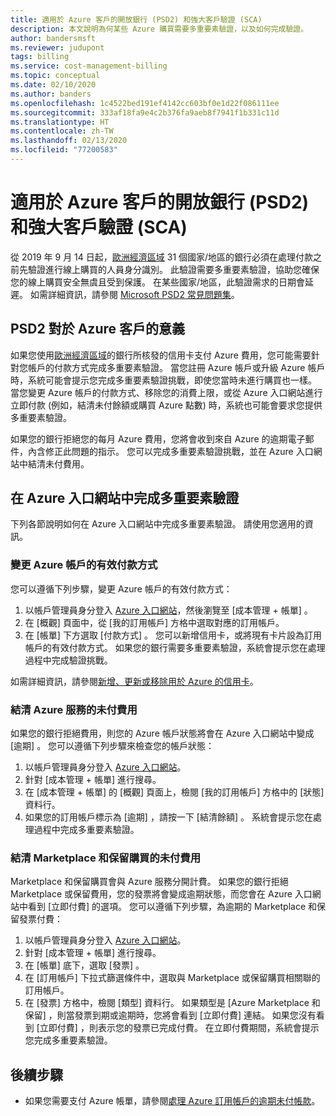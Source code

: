 ```yaml
---
title: 適用於 Azure 客戶的開放銀行 (PSD2) 和強大客戶驗證 (SCA)
description: 本文說明為何某些 Azure 購買需要多重要素驗證，以及如何完成驗證。
author: bandersmsft
ms.reviewer: judupont
tags: billing
ms.service: cost-management-billing
ms.topic: conceptual
ms.date: 02/10/2020
ms.author: banders
ms.openlocfilehash: 1c4522bed191ef4142cc603bf0e1d22f086111ee
ms.sourcegitcommit: 333af18fa9e4c2b376fa9aeb8f7941f1b331c11d
ms.translationtype: HT
ms.contentlocale: zh-TW
ms.lasthandoff: 02/13/2020
ms.locfileid: "77200583"
---
```

# <a name="open-banking-psd2-and-strong-customer-authentication-sca-for-azure-customers"></a>適用於 Azure 客戶的開放銀行 (PSD2) 和強大客戶驗證 (SCA)

從 2019 年 9 月 14 日起，[歐洲經濟區域](https://en.wikipedia.org/wiki/European_Economic_Area) 31 個國家/地區的銀行必須在處理付款之前先驗證進行線上購買的人員身分識別。 此驗證需要多重要素驗證，協助您確保您的線上購買安全無虞且受到保護。 在某些國家/地區，此驗證需求的日期會延遲。 如需詳細資訊，請參閱 [Microsoft PSD2 常見問題集](https://support.microsoft.com/en-us/help/4517854?preview)。

## <a name="what-psd2-means-for-azure-customers"></a>PSD2 對於 Azure 客戶的意義

如果您使用[歐洲經濟區域](https://en.wikipedia.org/wiki/European_Economic_Area)的銀行所核發的信用卡支付 Azure 費用，您可能需要針對您帳戶的付款方式完成多重要素驗證。 當您註冊 Azure 帳戶或升級 Azure 帳戶時，系統可能會提示您完成多重要素驗證挑戰，即使您當時未進行購買也一樣。 當您變更 Azure 帳戶的付款方式、移除您的消費上限，或從 Azure 入口網站進行立即付款 (例如，結清未付餘額或購買 Azure 點數) 時，系統也可能會要求您提供多重要素驗證。

如果您的銀行拒絕您的每月 Azure 費用，您將會收到來自 Azure 的逾期電子郵件，內含修正此問題的指示。 您可以完成多重要素驗證挑戰，並在 Azure 入口網站中結清未付費用。

## <a name="complete-multi-factor-authentication-in-the-azure-portal"></a>在 Azure 入口網站中完成多重要素驗證

下列各節說明如何在 Azure 入口網站中完成多重要素驗證。 請使用您適用的資訊。

### <a name="change-the-active-payment-method-of-your-azure-account"></a>變更 Azure 帳戶的有效付款方式

您可以遵循下列步驟，變更 Azure 帳戶的有效付款方式：

1. 以帳戶管理員身分登入 [Azure 入口網站](https://portal.azure.com)，然後瀏覽至 [成本管理 + 帳單]  。
2. 在 [概觀]  頁面中，從 [我的訂用帳戶]  方格中選取對應的訂用帳戶。
3. 在 [帳單] 下方選取 [付款方式]  。 您可以新增信用卡，或將現有卡片設為訂用帳戶的有效付款方式。 如果您的銀行需要多重要素驗證，系統會提示您在處理過程中完成驗證挑戰。

如需詳細資訊，請參閱[新增、更新或移除用於 Azure 的信用卡](change-credit-card.md)。

### <a name="settle-outstanding-charges-for-azure-services"></a>結清 Azure 服務的未付費用

如果您的銀行拒絕費用，則您的 Azure 帳戶狀態將會在 Azure 入口網站中變成 [逾期]  。 您可以遵循下列步驟來檢查您的帳戶狀態：

1. 以帳戶管理員身分登入 [Azure 入口網站](https://portal.azure.com/)。
2. 針對 [成本管理 + 帳單]  進行搜尋。
3. 在 [成本管理 + 帳單]  的 [概觀]  頁面上，檢閱 [我的訂用帳戶]  方格中的 [狀態] 資料行。
4. 如果您的訂用帳戶標示為 [逾期]  ，請按一下 [結清餘額]  。 系統會提示您在處理過程中完成多重要素驗證。

### <a name="settle-outstanding-charges-for-marketplace-and-reservation-purchases"></a>結清 Marketplace 和保留購買的未付費用

Marketplace 和保留購買會與 Azure 服務分開計費。 如果您的銀行拒絕 Marketplace 或保留費用，您的發票將會變成逾期狀態，而您會在 Azure 入口網站中看到 [立即付費]  的選項。 您可以遵循下列步驟，為逾期的 Marketplace 和保留發票付費：

1. 以帳戶管理員身分登入 [Azure 入口網站](https://portal.azure.com/)。
2. 針對 [成本管理 + 帳單]  進行搜尋。
3. 在 [帳單] 底下，選取 [發票]  。
5. 在 [訂用帳戶] 下拉式篩選條件中，選取與 Marketplace 或保留購買相關聯的訂用帳戶。
6. 在 [發票] 方格中，檢閱 [類型] 資料行。 如果類型是 [Azure Marketplace 和保留]  ，則當發票到期或逾期時，您將會看到 [立即付費]  連結。 如果您沒有看到 [立即付費]  ，則表示您的發票已完成付費。 在立即付費期間，系統會提示您完成多重要素驗證。

## <a name="next-steps"></a>後續步驟
- 如果您需要支付 Azure 帳單，請參閱[處理 Azure 訂用帳戶的逾期未付帳款](resolve-past-due-balance.md)。
